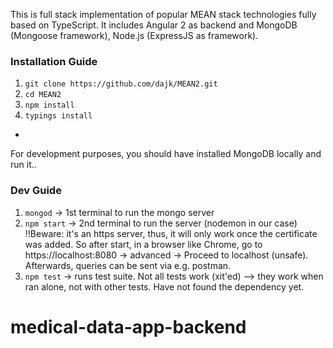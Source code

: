 This is full stack implementation of popular MEAN stack technologies fully based on TypeScript.
It includes Angular 2 as backend and MongoDB (Mongoose framework), Node.js (ExpressJS as framework).

### Installation  Guide

1. `git clone https://github.com/dajk/MEAN2.git`
2. `cd MEAN2`
3. `npm install`
4. `typings install`

-

For development purposes, you should have installed MongoDB locally and run it..

### Dev Guide

1. `mongod` -> 1st terminal to run the mongo server  
2. `npm start` -> 2nd terminal to run the server (nodemon in our case)
!!Beware: it's an https server, thus, it will only work once the certificate was added. So after start, in a browser like Chrome, 
go to https://localhost:8080 -> advanced -> Proceed to localhost (unsafe). Afterwards, queries can be sent via e.g. postman.
3. `npm test` -> runs test suite. Not all tests work (xit'ed) --> they work when ran alone, not with other tests. Have not found the dependency yet.

# medical-data-app-backend
